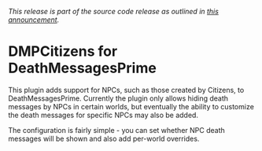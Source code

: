 _This release is part of the source code release as outlined in [this announcement](https://www.spigotmc.org/threads/deathmessagesprime.48322/page-53#post-3933244)._

# DMPCitizens for DeathMessagesPrime

This plugin adds support for NPCs, such as those created by Citizens, to DeathMessagesPrime. Currently the plugin only allows hiding death messages by NPCs in certain worlds, but eventually the ability to customize the death messages for specific NPCs may also be added.

The configuration is fairly simple - you can set whether NPC death messages will be shown and also add per-world overrides. 
